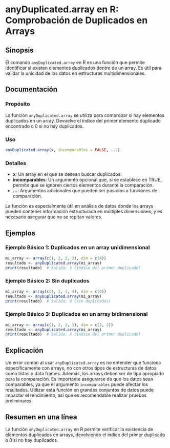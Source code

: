 <!--
Meta Description: # anyDuplicated.array en R: Comprobación de Duplicados en Arrays ## Sinopsis El comando `anyDuplicated.array` en R es una función que permite identifi...
Meta Keywords: array, duplicados, que, anyduplicated, mi_array
-->

# anyDuplicated.array en R: Comprobación de Duplicados en Arrays

## Sinopsis
El comando `anyDuplicated.array` en R es una función que permite identificar si existen elementos duplicados dentro de un array. Es útil para validar la unicidad de los datos en estructuras multidimensionales.

## Documentación
### Propósito
La función `anyDuplicated.array` se utiliza para comprobar si hay elementos duplicados en un array. Devuelve el índice del primer elemento duplicado encontrado o 0 si no hay duplicados.

### Uso
```R
anyDuplicated.array(x, incomparables = FALSE, ...)
```

### Detalles
- **x**: Un array en el que se desean buscar duplicados.
- **incomparables**: Un argumento opcional que, si se establece en TRUE, permite que se ignoren ciertos elementos durante la comparación.
- **...**: Argumentos adicionales que pueden ser pasados a funciones de comparación.

La función es especialmente útil en análisis de datos donde los arrays pueden contener información estructurada en múltiples dimensiones, y es necesario asegurar que no se repitan valores.

## Ejemplos
### Ejemplo Básico 1: Duplicados en un array unidimensional
```R
mi_array <- array(c(1, 2, 2, 3), dim = c(4))
resultado <- anyDuplicated.array(mi_array)
print(resultado)  # Salida: 3 (índice del primer duplicado)
```

### Ejemplo Básico 2: Sin duplicados
```R
mi_array <- array(c(1, 2, 3, 4), dim = c(4))
resultado <- anyDuplicated.array(mi_array)
print(resultado)  # Salida: 0 (sin duplicados)
```

### Ejemplo Básico 3: Duplicados en un array bidimensional
```R
mi_array <- array(c(1, 2, 3, 1), dim = c(2, 2))
resultado <- anyDuplicated.array(mi_array)
print(resultado)  # Salida: 3 (índice del primer duplicado)
```

## Explicación
Un error común al usar `anyDuplicated.array` es no entender que funciona específicamente con arrays, no con otros tipos de estructuras de datos como listas o data frames. Además, los arrays deben ser de tipo apropiado para la comparación. Es importante asegurarse de que los datos sean comparables, ya que el argumento `incomparables` puede afectar los resultados. Utilizar esta función en grandes conjuntos de datos puede impactar el rendimiento, así que es recomendable realizar pruebas preliminares.

## Resumen en una línea
La función `anyDuplicated.array` en R permite verificar la existencia de elementos duplicados en arrays, devolviendo el índice del primer duplicado o 0 si no hay duplicados.